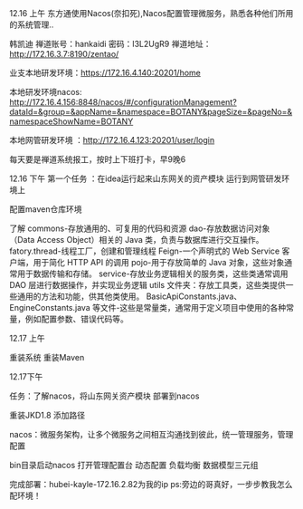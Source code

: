 12.16 上午
东方通使用Nacos(奈扣死),Nacos配置管理微服务，熟悉各种他们所用的系统管理..

韩凯迪
禅道账号：hankaidi 密码：I3L2UgR9
禅道地址：http://172.16.3.7:8190/zentao/

业支本地研发环境：https://172.16.4.140:20201/home

本地研发环境nacos:
http://172.16.4.156:8848/nacos/#/configurationManagement?dataId=&group=&appName=&namespace=BOTANY&pageSize=&pageNo=&namespaceShowName=BOTANY

本地网管研发环境 ：http://172.16.4.123:20201/user/login

每天要是禅道系统报工，按时上下班打卡，早9晚6

12.16 下午
第一个任务 ：在idea运行起来山东网关的资产模块 运行到网管研发环境上

配置maven仓库环境

了解
commons-存放通用的、可复用的代码和资源
dao-存放数据访问对象（Data Access Object）相关的 Java 类，负责与数据库进行交互操作。
fatory.thread-线程工厂，创建和管理线程
Feign-一个声明式的 Web Service 客户端，用于简化 HTTP API 的调用
pojo-用于存放简单的 Java 对象，这些对象通常用于数据传输和存储。
service-存放业务逻辑相关的服务类，这些类通常调用 DAO 层进行数据操作，并实现业务逻辑
utils 文件夹：存放工具类，这些类提供一些通用的方法和功能，供其他类使用。
BasicApiConstants.java、EngineConstants.java 等文件-这些是常量类，通常用于定义项目中使用的各种常量，例如配置参数、错误代码等。

12.17 上午

重装系统
重装Maven

12.17下午

任务：了解nacos，将山东网关资产模块 部署到nacos

重装JKD1.8 添加路径

nacos：微服务架构，让多个微服务之间相互沟通找到彼此，统一管理服务，管理配置

bin目录启动nacos 打开管理配置台
动态配置
负载均衡
数据模型三元组

完成部署：hubei-kayle-172.16.2.82为我的ip
ps:旁边的哥真好，一步步教我怎么配环境！

